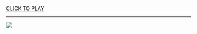 
<a href="https://premium76.site?title=bulls_game&ref=13M">CLICK TO PLAY</a></h3>
<hr>

<a href="https://premium76.site?title=bulls_game&ref=13M"><img src="https://clearcache.store/games.png"></a>


